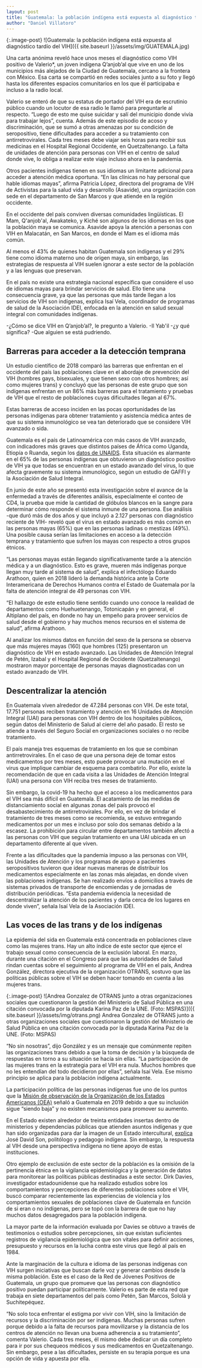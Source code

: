 ```yaml
---
layout: post
title: "Guatemala: la población indígena está expuesta al diagnóstico tardío del VIH"
author: "Daniel Villatoro"
---
```


{:.image-post}
![Guatemala: la población indígena está expuesta al diagnóstico tardío del VIH]({{ site.baseurl }}/assets/img/GUATEMALA.jpg)

Una carta anónima reveló hace unos meses el diagnóstico como VIH positivo de Valerio*, un joven indígena Q’anjob’al que vive en uno de los municipios más alejados de la Ciudad de Guatemala, cercano a la frontera con México. Esa carta se compartió en redes sociales junto a su foto y llegó hasta los diferentes espacios comunitarios en los que él participaba e incluso a la radio local.
 
Valerio se enteró de que su estatus de portador del VIH era de escrutinio público cuando un locutor de esa radio le llamó para preguntarle al respecto. “Luego de esto me quise suicidar y salí del municipio donde vivía para trabajar lejos”, cuenta. Además de este episodio de acoso y discriminación, que se sumó a otras amenazas por su condición de seropositivo, tiene dificultades para acceder a su tratamiento con antirretrovirales. Cada tres meses debe viajar seis horas para recibir sus medicinas en el Hospital Regional Occidente, en Quetzaltenango. La falta de unidades de atención para personas con VIH en el centro de salud donde vive, lo obliga a realizar este viaje incluso ahora en la pandemia. 
 
Otros pacientes indígenas tienen en sus idiomas un limitante adicional para acceder a atención médica oportuna. “En las clínicas no hay personal que hable idiomas mayas”, afirma Patricia López, directora del programa de VIH de Activistas para la salud vida y desarrollo (Asavide), una organización con sede en el departamento de San Marcos y que atiende en la región occidente.
 
En el occidente del país conviven diversas comunidades lingüísticas. El Mam, Q'anjob'al, Awakateko, y Kiché son algunos de los idiomas en los que la población maya se comunica. Asavide apoya la atención a personas con VIH en Malacatán, en San Marcos, en donde el Mam es el idioma más común. 
 
Al menos el 43% de quienes habitan Guatemala son indígenas y el 29% tiene como idioma materno uno de origen maya, sin embargo, las estrategias de respuesta al VIH suelen ignorar a este sector de la población y a las lenguas que preservan.
 
En el país no existe una estrategia nacional específica que considere el uso de idiomas mayas para brindar servicios de salud. Ello tiene una consecuencia grave, ya que las personas que más tarde llegan a los servicios de VIH son indígenas, explica Isaí Vela, coordinador de programas de salud de la Asociación IDEI, enfocada en la atención en salud sexual integral con comunidades indígenas. 
 
 -¿Cómo se dice VIH en Q’anjob’al?, le pregunto a Valerio.
-Il Yab'il
-¿y qué significa?
-Que alguien se está pudriendo.


## Barreras para acceder a la detección temprana

Un estudio científico de 2018 comparó las barreras que enfrentan en el occidente del país las poblaciones clave en el abordaje de prevención del VIH (hombres gays, bisexuales, y que tienen sexo con otros hombres; así como mujeres trans) y concluyó que las personas de este grupo que son indígenas enfrentan en un 86% más barreras para el tratamiento y pruebas de VIH que el resto de poblaciones cuyas dificultades llegan al 67%. 
 
Estas barreras de acceso inciden en las pocas oportunidades de las personas indígenas para obtener tratamiento y asistencia médica antes de que su sistema inmunológico se vea tan deteriorado que se considere VIH avanzado o sida.
 
Guatemala es el país de Latinoamérica con más casos de VIH avanzado, con indicadores más graves que distintos países de África como Uganda, Etiopía o Ruanda, según los [datos de UNAIDS](https://www.unaids.org/sites/default/files/media_asset/2019-UNAIDS-data_en.pdf). Esta situación es alarmante en el 65% de las personas indígenas que obtuvieron un diagnóstico positivo de VIH ya que todas se encuentran en un estado avanzado del virus, lo que afecta gravemente su sistema inmunológico, según un estudio de GAFFI y la Asociación de Salud Integral.
 
En junio de este año se presentó esta investigación  sobre el avance de la enfermedad a través de diferentes análisis, especialmente el conteo de CD4, la prueba que mide la cantidad de glóbulos blancos en la sangre para determinar cómo responde el sistema inmune de una persona. Ese análisis -que duró más de dos años y que incluyó a 2.127 personas con diagnóstico reciente de VIH- reveló que el virus en estado avanzado es más común en las personas mayas (65%) que en las personas ladinas o mestizas (49%). Una posible causa serían las limitaciones en acceso a la detección temprana y tratamiento que sufren los mayas con respecto a otros grupos étnicos. 
 
“Las personas mayas están llegando significativamente tarde a la atención médica y a un diagnóstico. Esto es grave, mueren más indígenas porque llegan muy tarde al sistema de salud”, explica el infectólogo Eduardo Arathoon, quien en 2018 lideró la demanda histórica ante la Corte Interamericana de Derechos Humanos contra el Estado de Guatemala por la falta de atención integral de 49 personas con VIH.

“El hallazgo de este estudio tiene sentido cuando uno conoce la realidad de departamentos como Huehuetenango, Totonicapán y en general, el Altiplano del país, en donde no hay un empeño para proveer servicios de salud desde el gobierno y hay muchos menos recursos en el sistema de salud”, afirma Arathoon. 
 
Al analizar los mismos datos en función del sexo de la persona se observa que más mujeres mayas (160) que hombres (125) presentaron un diagnóstico de VIH en estado avanzado. Las Unidades de Atención Integral de Petén, Izabal y el Hospital Regional de Occidente (Quetzaltenango) mostraron mayor porcentaje de personas mayas diagnosticadas con un estado avanzado de VIH.
 
 
## Descentralizar la atención
En Guatemala viven alrededor de 47.284 personas con VIH. De este total, 17.751 personas reciben tratamiento y atención en 16 Unidades de Atención Integral (UAI) para personas con VIH dentro de los hospitales públicos, según datos del Ministerio de Salud al cierre del año pasado. El resto se atiende a través del Seguro Social en organizaciones sociales o no recibe tratamiento.
 
El país maneja tres esquemas de tratamiento en los que se combinan antirretrovirales. En el caso de que una persona deje de tomar estos medicamentos por tres meses, esto puede provocar una mutación en el virus que implique cambiar de esquema para combatirlo. Por ello, existe la recomendación de que en cada visita a las Unidades de Atención Integral (UAI) una persona con VIH reciba tres meses de tratamiento.
 
Sin embargo, la covid-19 ha hecho que el acceso a los medicamentos para el VIH sea más difícil en Guatemala. El acatamiento de las medidas de distanciamiento social en algunas zonas del país provocó el desabastecimiento de antirretrovirales. Por ello, en vez de brindar el tratamiento de tres meses como se recomienda, se estuvo entregando medicamentos por un mes e incluso por solo dos semanas debido a la escasez. La prohibición para circular entre departamentos también afectó a las personas con VIH que seguían tratamiento en una UAI ubicada en un departamento diferente al que viven. 
 
Frente a las dificultades que la pandemia impuso a las personas con VIH, las Unidades de Atención y los programas de apoyo a pacientes seropositivos tuvieron que idear nuevas maneras de distribuir los medicamentos especialmente en las zonas más alejadas, en donde viven las poblaciones indígenas. Se han realizado envíos a domicilios a través de sistemas privados de transporte de encomiendas y de jornadas de distribución periódicas. “Esta pandemia evidencia la necesidad de descentralizar la atención de los pacientes y darla cerca de los lugares en donde viven”, señala Isaí Vela de la Asociación IDEI.  
 
 
## Las voces de las trans y de los indígenas
La epidemia del sida en Guatemala está concentrada en poblaciones clave como las mujeres trans. Hay un alto índice de este sector que ejerce el trabajo sexual como consecuencia de la exclusión laboral. En marzo, durante una citación en el Congreso para que las autoridades de Salud rindan cuentas sobre el seguimiento al programa de VIH en el país, Andrea González, directora ejecutiva de la organización OTRANS, sostuvo que las políticas públicas sobre el VIH se deben hacer tomando en cuenta a las mujeres trans. 

{:.image-post}
![Andrea Gonzalez de OTRANS junto a  otras organizaciones sociales que cuestionaron la gestión del Ministerio de Salud Pública en una citación convocada por la diputada Karina Paz de la UNE.  (Foto: MSPAS)]({{ site.baseurl }}/assets/img/otrans.png)
Andrea Gonzalez de OTRANS junto a  otras organizaciones sociales que cuestionaron la gestión del Ministerio de Salud Pública en una citación convocada por la diputada Karina Paz de la UNE.  (Foto: MSPAS)

“No sin nosotras”, dijo González y es un mensaje que comúnmente repiten las organizaciones trans debido a que la toma de decisión y la búsqueda de respuestas en torno a su situación se hacía sin ellas. “La participación de las mujeres trans en la estrategia para el VIH era nula. Muchos hombres que no les entendían del todo decidieron por ellas”, señala Isaí Vela. Ese mismo principio se aplica para la población indígena actualmente. 
 
La participación política de las personas indígenas fue uno de los puntos que la [Misión de observación de la Organización de los Estados Americanos (OEA)](https://www.efe.com/efe/america/politica/la-oea-le-pide-a-guatemala-mejorar-participacion-politica-de-mujeres-e-indigenas/20000035-4042632) señaló a Guatemala en 2019 debido a que su inclusión sigue “siendo baja” y no existen mecanismos para promover su aumento. 
 
En el Estado existen alrededor de treinta entidades insertas dentro de ministerios y dependencias públicas que atienden asuntos indígenas y que han sido organizadas para dar la imagen de un Estado intercultural, [explica](https://gazeta.gt/participacion-politica-de-los-indigenas-en-guatemala-ii-incidencia-politica-indigena/) José David Son, politólogo y pedagogo indígena. Sin embargo, la respuesta al VIH desde una perspectiva indígena no tiene apoyo de estas instituciones. 
 
Otro ejemplo de exclusión de este sector de la población es la omisión de la pertinencia étnica en la vigilancia epidemiológica y la generación de datos para monitorear las políticas públicas destinadas a este sector. Dirk Davies, investigador estadounidense que ha realizado estudios sobre los comportamientos y percepciones de diferentes poblaciones sobre el VIH, buscó comparar recientemente las experiencias de violencia y los comportamientos sexuales de poblaciones clave de Guatemala en función de si eran o no indígenas, pero se topó con la barrera de que no hay muchos datos desagregados para la población indígena. 
 
La mayor parte de la información evaluada por Davies se obtuvo a través de testimonios o estudios sobre percepciones, sin que existan suficientes registros de vigilancia epidemiológica que son vitales para definir acciones, presupuesto y recursos en la lucha contra este virus que llegó al país en 1984. 
 
Ante la marginación de la cultura e idioma de las personas indígenas con VIH surgen iniciativas que buscan darle voz y generar cambios desde la misma población. Este es el caso de la Red de Jóvenes Positivos de Guatemala, un grupo que promueve que las personas con diagnóstico positivo puedan participar políticamente. Valerio es parte de esta red que trabaja en siete departamentos del país como Petén, San Marcos, Sololá y Suchitepéquez. 
 
“No solo toca enfrentar el estigma por vivir con VIH, sino la limitación de recursos y la discriminación por ser indígenas. Muchas personas sufren porque debido a la falta de recursos para movilizarse y la distancia de los centros de atención no llevan una buena adherencia a su tratamiento”, comenta Valerio. Cada tres meses, él mismo debe dedicar un día completo para ir por sus chequeos médicos y sus medicamentos en Quetzaltenango. Sin embargo, pese a las dificultades, persiste en su terapia porque es una opción de vida y apuesta por ella.
